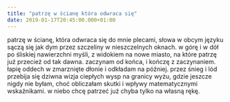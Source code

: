 ```yaml
---
title: "patrzę w ścianę która odwraca się"
date: 2019-01-17T20:45:00.000+01:00
---
```

patrzę w ścianę, która odwraca się do mnie plecami, słowa w obcym języku sączą się jak dym przez szczeliny w nieszczelnych oknach. w górę i w dół po śliskiej nawierzchni myśli, z widokiem na nowe miasto, na które patrzę już przecież od tak dawna. zaczynam od końca, i kończę z zaczynaniem. łapię oddech w zmarznięte dłonie i odkładam na później. przez śnieg i lód przebija się dziwna wizja ciepłych wysp na granicy wyżu, gdzie jeszcze nigdy nie byłam, choć obliczałam skutki i wpływy matematycznymi wskaźnikami. w niebo chcę patrzeć już chyba tylko na własną rękę.
